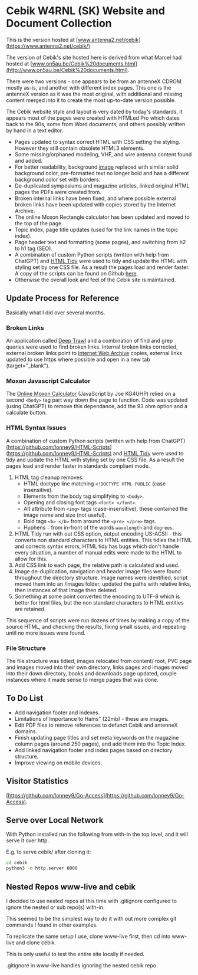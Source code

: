 # Cebik W4RNL (SK) Website and Document Collection

This is the version hosted at [www.antenna2.net/cebik](https://www.antenna2.net/cebik/)

The version of Cebik's site hosted here is derived from what Marcel had hosted at [www.on5au.be/Cebik%20documents.html](http://www.on5au.be/Cebik%20documents.html).

There were two versions - one appears to be from an antenneX CDROM mostly as-is, and another with different index pages. This one is the antenneX version as it was the most original, with additional and missing content merged into it to create the most up-to-date version possible.

The Cebik website style and layout is very dated by today's standards, it appears most of the pages were created with HTMLed Pro which dates back to the 90s, some from Word documents, and others possibly written by hand in a text editor.

- Pages updated to syntax correct HTML with CSS setting the styling. However they still contain obsolete HTML3 elements.
- Some missing/orphaned modeling, VHF, and wire antenna content found and added.
- For better readability, background [image](content/images/lightppr.gif) replaced with similar solid background color, pre-formatted text no longer bold and has a different background color set with borders.
- De-duplicated symposiums and magazine articles, linked original HTML pages the PDFs were created from.
- Broken internal links have been fixed, and where possible external broken links have been updated with copies stored by the Internet Archive.
- The online Moxon Rectangle calculator has been updated and moved to the top of the page.
- Topic index, page title updates (used for the link names in the topic index).
- Page header text and formatting (some pages), and switching from h2 to h1 tag (SEO).
- A combination of custom Python scripts (written with help from ChatGPT) and [HTML Tidy](https://www.html-tidy.org/) were used to tidy and update the HTML with styling set by one CSS file. As a result the pages load and render faster. A copy of the scripts can be found on Github [here](https://github.com/lonney9/HTML-Scripts).
- Otherwise the overall look and feel of the Cebik site is maintained.

## Update Process for Reference

Basically what I did over several months.

### Broken Links

An application called [Deep Trawl](https://sites.google.com/view/deeptrawl) and a combination of find and grep queries were used to find broken links. Internal broken links corrected, external broken links point to [Internet Web Archive](https://www.archive.org/) copies, external links updated to use https where possible and open in a new tab (target="_blank").

### Moxon Javascript Calculator

The [Online Moxon Calculator](content/moxon/moxpage.html#L105) (JavaScript by Joe KG4UHP) relied on a second `<body>` tag part way down the page to function. Code was updated (using ChatGPT) to remove this dependance, add the 93 ohm option and a calculate button.

### HTML Syntax Issues

A combination of custom Python scripts (written with help from ChatGPT) [https://github.com/lonney9/HTML-Scripts](https://github.com/lonney9/HTML-Scripts) and [HTML Tidy](https://www.html-tidy.org/) were used to tidy and update the HTML with styling set by one CSS file. As a result the pages load and render faster in standards compliant mode.

1. HTML tag cleanup removes:
   - HTML doctype line matching `<!DOCTYPE HTML PUBLIC` (case insensitive).
   - Elements from the body tag simplifying to `<body>`.
   - Opening and closing font tags `<font> </font>`.
   - Alt attribute from `<img>` tags (case-insensitive), these contained the image name and size (not useful).
   - Bold tags `<b> </b>` from around the `<pre> </pre>` tags.
   - Hyphens `-` from in-front of the words `wavelength` and `degrees`.
2. HTML Tidy run with out CSS option, output encoding US-ACSII - this converts non standard characters to HTML entities. This tidies the HTML and corrects syntax errors, HTML tidy has bugs which don't handle every situation, a number of manual edits were made to the HTML to allow for this.
3. Add CSS link to each page, the relative path is calculated and used.
4. Image de-duplication, navigation and header image files were found throughout the directory structure. Image names were identified, script moved them into an /images folder, updated the paths with relative links, then instances of that image then deleted.
5. Something at some point converted the encoding to UTF-8 which is better for html files, but the non standard characters to HTML entities are retained.

This sequence of scripts were run dozens of times by making a copy of the source HTML, and checking the results, fixing small issues, and repeating until no more issues were found.

### File Structure

The file structure was tidied, images relocated from content/ root, PVC page and images moved into their own directory, links pages and images moved into their down directory, books and downloads page updated, couple instances where it made sense to merge pages that was done.

## To Do List

- Add navigation footer and indexes.
- Limitations of Importance to Hams" (22mb) - these are images.
- Edit PDF files to remove references to defunct Cebik and antenneX domains.
- Finish updating page titles and set meta keywords on the magazine column pages (around 250 pages), and add them into the Topic Index.
- Add linked navigation footer and index pages based on directory structure.
- Improve viewing on mobile devices.

## Visitor Statistics

[https://github.com/lonney9/Go-Access](https://github.com/lonney9/Go-Access).

## Serve over Local Network

With Python installed run the following from with-in the top level, and it will serve it over http.

E.g. to serve cebik/ after cloning it:

```bash
cd cebik
python3 -m http.server 8000
```

## Nested Repos www-live and cebik

I decided to use nested repos at this time with .gitignore configured to ignore the nested or sub repo(s) with-in.

This seemed to be the simplest way to do it with out more complex git commands I found in other examples.

To replicate the same setup I use, clone www-live first, then cd into www-live and clone cebik.

This is only useful to test the entire site locally if needed.

.gitignore in www-live handles ignoring the nested cebik repo.
